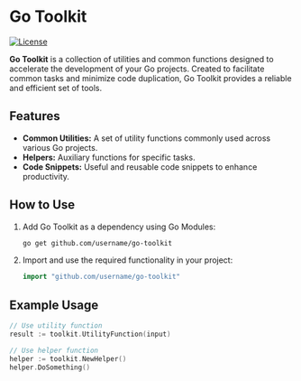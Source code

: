 # Go Toolkit

[![License](https://img.shields.io/badge/License-MIT-blue.svg)](LICENSE)

**Go Toolkit** is a collection of utilities and common functions designed to accelerate the development of your Go projects. Created to facilitate common tasks and minimize code duplication, Go Toolkit provides a reliable and efficient set of tools.

## Features

- **Common Utilities:** A set of utility functions commonly used across various Go projects.
- **Helpers:** Auxiliary functions for specific tasks.
- **Code Snippets:** Useful and reusable code snippets to enhance productivity.

## How to Use

1. Add Go Toolkit as a dependency using Go Modules:

    ```bash
    go get github.com/username/go-toolkit
    ```

2. Import and use the required functionality in your project:

    ```go
    import "github.com/username/go-toolkit"
    ```

## Example Usage

```go
// Use utility function
result := toolkit.UtilityFunction(input)

// Use helper function
helper := toolkit.NewHelper()
helper.DoSomething()
